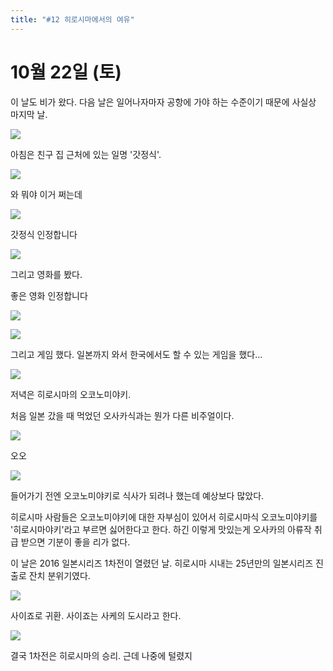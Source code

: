 ```yaml
---
title: "#12 히로시마에서의 여유"
---
```


# 10월 22일 (토)

이 날도 비가 왔다. 다음 날은 일어나자마자 공항에 가야 하는 수준이기 때문에 사실상 마지막 날.

![](/photos/161015-japan/12_01.jpg)

아침은 친구 집 근처에 있는 일명 '갓정식'.

![](/photos/161015-japan/12_02.jpg)

와 뭐야 이거 쩌는데

![](/photos/161015-japan/12_03.jpg)

갓정식 인정합니다

![](/photos/161015-japan/12_04.jpg)

그리고 영화를 봤다.

좋은 영화 인정합니다

![](/photos/161015-japan/12_05.jpg)

![](/photos/161015-japan/12_06.jpg)

그리고 게임 했다.
일본까지 와서 한국에서도 할 수 있는 게임을 했다...

![](/photos/161015-japan/12_07.jpg)

저녁은 히로시마의 오코노미야키.

처음 일본 갔을 때 먹었던 오사카식과는 뭔가 다른 비주얼이다.

![](/photos/161015-japan/12_08.jpg)

오오

![](/photos/161015-japan/12_09.jpg)

들어가기 전엔 오코노미야키로 식사가 되려나 했는데 예상보다 많았다.

히로시마 사람들은 오코노미야키에 대한 자부심이 있어서 히로시마식 오코노미야키를 '히로시마야키'라고 부르면 싫어한다고 한다.
하긴 이렇게 맛있는게 오사카의 아류작 취급 받으면 기분이 좋을 리가 없다.

이 날은 2016 일본시리즈 1차전이 열렸던 날. 히로시마 시내는 25년만의 일본시리즈 진출로 잔치 분위기였다.

![](/photos/161015-japan/12_10.jpg)

사이죠로 귀환. 사이죠는 사케의 도시라고 한다.

![](/photos/161015-japan/12_11.jpg)

결국 1차전은 히로시마의 승리.
근데 나중에 털렸지
